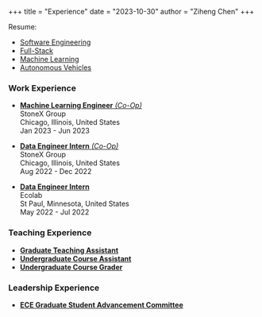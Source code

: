 +++
title = "Experience"
date = "2023-10-30"
author = "Ziheng Chen"
+++

Resume:
- [Software Engineering](/Resume_General.pdf)
- [Full-Stack](/Resume_Full_Stack.pdf)
- [Machine Learning](/Resume_MLE.pdf)
- [Autonomous Vehicles](/Resume_AV.pdf)

### Work Experience
- [**Machine Learning Engineer** *(Co-Op)* ](stonex-mle/)  
StoneX Group   
Chicago, Illinois, United States  
Jan 2023 - Jun 2023  
    
- [**Data Engineer Intern** *(Co-Op)* ](stonex-data-intern/)  
StoneX Group  
Chicago, Illinois, United States  
Aug 2022 - Dec 2022  
    
- [**Data Engineer Intern**](ecolab-data-intern/)  
Ecolab  
St Paul, Minnesota, United States  
May 2022 - Jul 2022  

### Teaching Experience

- [**Graduate Teaching Assistant**](ta/)  
- [**Undergraduate Course Assistant**](ca/)  
- [**Undergraduate Course Grader**](grader/)  

### Leadership Experience
- [**ECE Graduate Student Advancement Committee**](ecegradsac/)  